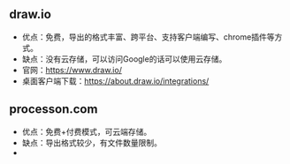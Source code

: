 
## draw.io
- 优点：免费，导出的格式丰富、跨平台、支持客户端编写、chrome插件等方式。
- 缺点：没有云存储，可以访问Google的话可以使用云存储。
- 官网：https://www.draw.io/
- 桌面客户端下载：https://about.draw.io/integrations/



## processon.com
- 优点：免费+付费模式，可云端存储。
- 缺点：导出格式较少，有文件数量限制。
- 
